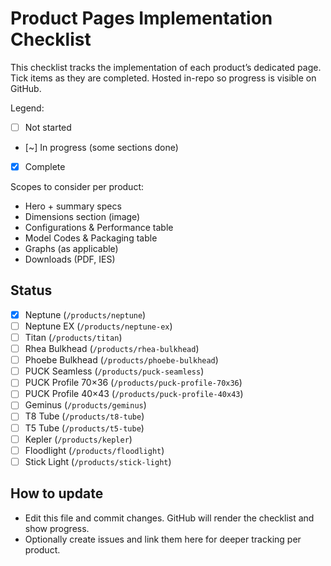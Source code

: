 # Product Pages Implementation Checklist

This checklist tracks the implementation of each product’s dedicated page. Tick items as they are completed. Hosted in-repo so progress is visible on GitHub.

Legend:
- [ ] Not started
- [~] In progress (some sections done)
- [x] Complete

Scopes to consider per product:
- Hero + summary specs
- Dimensions section (image)
- Configurations & Performance table
- Model Codes & Packaging table
- Graphs (as applicable)
- Downloads (PDF, IES)

## Status
- [x] Neptune (`/products/neptune`)
- [ ] Neptune EX (`/products/neptune-ex`)
- [ ] Titan (`/products/titan`)
- [ ] Rhea Bulkhead (`/products/rhea-bulkhead`)
- [ ] Phoebe Bulkhead (`/products/phoebe-bulkhead`)
- [ ] PUCK Seamless (`/products/puck-seamless`)
- [ ] PUCK Profile 70×36 (`/products/puck-profile-70x36`)
- [ ] PUCK Profile 40×43 (`/products/puck-profile-40x43`)
- [ ] Geminus (`/products/geminus`)
- [ ] T8 Tube (`/products/t8-tube`)
- [ ] T5 Tube (`/products/t5-tube`)
- [ ] Kepler (`/products/kepler`)
- [ ] Floodlight (`/products/floodlight`)
- [ ] Stick Light (`/products/stick-light`)

## How to update
- Edit this file and commit changes. GitHub will render the checklist and show progress.
- Optionally create issues and link them here for deeper tracking per product.
